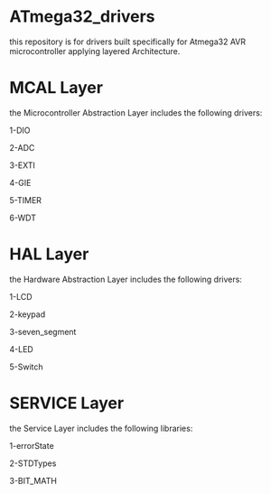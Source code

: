 # ATmega32_drivers
this repository is for drivers built specifically for Atmega32 AVR microcontroller applying layered Architecture.
# MCAL Layer
the Microcontroller Abstraction Layer includes the following drivers:

1-DIO

2-ADC

3-EXTI

4-GIE

5-TIMER

6-WDT

# HAL Layer
the Hardware Abstraction Layer includes the following drivers:

1-LCD

2-keypad

3-seven_segment

4-LED

5-Switch

# SERVICE Layer
the Service Layer includes the following libraries:

1-errorState

2-STDTypes

3-BIT_MATH
